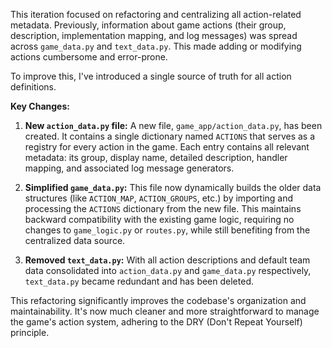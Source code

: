 This iteration focused on refactoring and centralizing all action-related metadata. Previously, information about game actions (their group, description, implementation mapping, and log messages) was spread across `game_data.py` and `text_data.py`. This made adding or modifying actions cumbersome and error-prone.

To improve this, I've introduced a single source of truth for all action definitions.

**Key Changes:**

1.  **New `action_data.py` file:** A new file, `game_app/action_data.py`, has been created. It contains a single dictionary named `ACTIONS` that serves as a registry for every action in the game. Each entry contains all relevant metadata: its group, display name, detailed description, handler mapping, and associated log message generators.

2.  **Simplified `game_data.py`:** This file now dynamically builds the older data structures (like `ACTION_MAP`, `ACTION_GROUPS`, etc.) by importing and processing the `ACTIONS` dictionary from the new file. This maintains backward compatibility with the existing game logic, requiring no changes to `game_logic.py` or `routes.py`, while still benefiting from the centralized data source.

3.  **Removed `text_data.py`:** With all action descriptions and default team data consolidated into `action_data.py` and `game_data.py` respectively, `text_data.py` became redundant and has been deleted.

This refactoring significantly improves the codebase's organization and maintainability. It's now much cleaner and more straightforward to manage the game's action system, adhering to the DRY (Don't Repeat Yourself) principle.